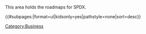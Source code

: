 This area holds the roadmaps for SPDX.

{{\#subpages:|format=ul|kidsonly=yes|pathstyle=none|sort=desc}}

[Category:Business](Category:Business "wikilink")
